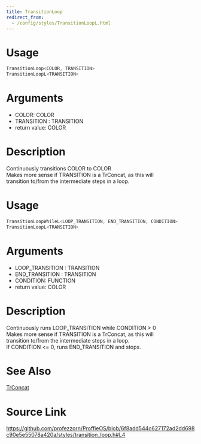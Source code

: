 ```yaml
---
title: TransitionLoop
redirect_from:
  - /config/styles/TransitionLoopL.html
---
```


# Usage
```cpp
TransitionLoop<COLOR, TRANSITION>
TransitionLoopL<TRANSITION>
```

# Arguments
 * COLOR: COLOR
 * TRANSITION : TRANSITION
 * return value: COLOR

# Description

Continuously transitions COLOR to COLOR  
Makes more sense if TRANSITION is a TrConcat, as this will  
transition to/from the intermediate steps in a loop.

# Usage
```cpp
TransitionLoopWhileL<LOOP_TRANSITION, END_TRANSITION, CONDITION>
TransitionLoopL<TRANSITION>
```

# Arguments
 * LOOP_TRANSITION : TRANSITION
 * END_TRANSITION : TRANSITION
 * CONDITION: FUNCTION
 * return value: COLOR

# Description

Continuously runs LOOP_TRANSITION while CONDITION > 0  
Makes more sense if TRANSITION is a TrConcat, as this will  
transition to/from the intermediate steps in a loop.  
If CONDITION <= 0, runs END_TRANSITION and stops.

# See Also
[TrConcat](/config/transitions/TrConcat.html)

# Source Link
https://github.com/profezzorn/ProffieOS/blob/6f8add544c627172ad2dd698c90e5e55078a420a/styles/transition_loop.h#L4
